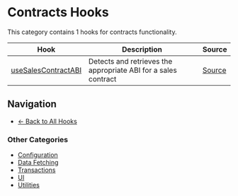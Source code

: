 # Contracts Hooks

This category contains 1 hooks for contracts functionality.

| Hook | Description | Source |
|------|-------------|--------|
| [useSalesContractABI](./useSalesContractABI.md) | Detects and retrieves the appropriate ABI for a sales contract | [Source](../../../react/hooks/contracts/useSalesContractABI.ts) |

## Navigation

- [← Back to All Hooks](../README.md)

### Other Categories

- [Configuration](../config/)
- [Data Fetching](../data/)
- [Transactions](../transactions/)
- [UI](../ui/)
- [Utilities](../utils/)

